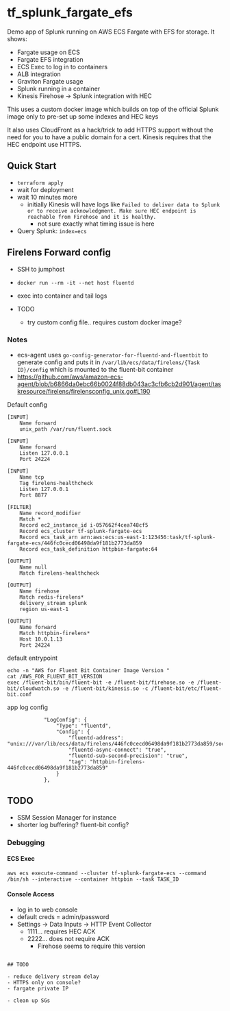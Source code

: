 # tf_splunk_fargate_efs

Demo app of Splunk running on AWS ECS Fargate with EFS for storage. It shows:

- Fargate usage on ECS
- Fargate EFS integration
- ECS Exec to log in to containers
- ALB integration
- Graviton Fargate usage
- Splunk running in a container
- Kinesis Firehose -> Splunk integration with HEC

This uses a custom docker image which builds on top of the official Splunk image only to pre-set up some
indexes and HEC keys

It also uses CloudFront as a hack/trick to add HTTPS support without the need for you to have
a public domain for a cert. Kinesis requires that the HEC endpoint use HTTPS.

## Quick Start

- `terraform apply`
- wait for deployment
- wait 10 minutes more
    - initially Kinesis will have logs like `Failed to deliver data to Splunk or to receive acknowledgment. Make sure HEC endpoint is reachable from Firehose and it is healthy.`
        - not sure exactly what timing issue is here
- Query Splunk: `index=ecs`


## Firelens Forward config

- SSH to jumphost
- `docker run --rm -it --net host fluentd`
- exec into container and tail logs

- TODO
    - try custom config file.. requires custom docker image?

### Notes

- ecs-agent uses `go-config-generator-for-fluentd-and-fluentbit` to  generate config and puts it in
  `/var/lib/ecs/data/firelens/{Task ID}/config` which is mounted to the fluent-bit container
- https://github.com/aws/amazon-ecs-agent/blob/b6866da0ebc66b0024f88db043ac3cfb6cb2d901/agent/taskresource/firelens/firelensconfig_unix.go#L190


Default config
```
[INPUT]
    Name forward
    unix_path /var/run/fluent.sock

[INPUT]
    Name forward
    Listen 127.0.0.1
    Port 24224

[INPUT]
    Name tcp
    Tag firelens-healthcheck
    Listen 127.0.0.1
    Port 8877

[FILTER]
    Name record_modifier
    Match *
    Record ec2_instance_id i-057662f4cea748cf5
    Record ecs_cluster tf-splunk-fargate-ecs
    Record ecs_task_arn arn:aws:ecs:us-east-1:123456:task/tf-splunk-fargate-ecs/446fc0cecd06498da9f181b2773da859
    Record ecs_task_definition httpbin-fargate:64

[OUTPUT]
    Name null
    Match firelens-healthcheck

[OUTPUT]
    Name firehose
    Match redis-firelens*
    delivery_stream splunk
    region us-east-1

[OUTPUT]
    Name forward
    Match httpbin-firelens*
    Host 10.0.1.13
    Port 24224
```

default entrypoint
```
echo -n "AWS for Fluent Bit Container Image Version "
cat /AWS_FOR_FLUENT_BIT_VERSION
exec /fluent-bit/bin/fluent-bit -e /fluent-bit/firehose.so -e /fluent-bit/cloudwatch.so -e /fluent-bit/kinesis.so -c /fluent-bit/etc/fluent-bit.conf
```

app log config

```
            "LogConfig": {
                "Type": "fluentd",
                "Config": {
                    "fluentd-address": "unix:///var/lib/ecs/data/firelens/446fc0cecd06498da9f181b2773da859/socket/fluent.sock",
                    "fluentd-async-connect": "true",
                    "fluentd-sub-second-precision": "true",
                    "tag": "httpbin-firelens-446fc0cecd06498da9f181b2773da859"
                }
            },
```

## TODO
- SSM Session Manager for instance
- shorter log buffering? fluent-bit config?


### Debugging

#### ECS Exec

```
aws ecs execute-command --cluster tf-splunk-fargate-ecs --command /bin/sh --interactive --container httpbin --task TASK_ID
```

#### Console Access

- log in to web console
- default creds = admin/password
- Settings -> Data Inputs -> HTTP Event Collector
    - 1111... requires HEC ACK
    - 2222... does not require ACK
        - Firehose seems to require this version
```

## TODO

- reduce delivery stream delay
- HTTPS only on console?
- fargate private IP

- clean up SGs
